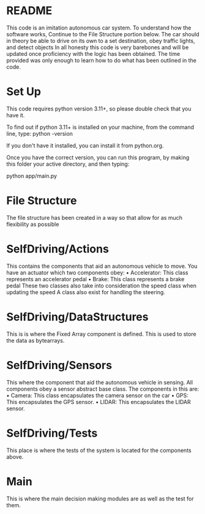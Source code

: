 # README
This code is an imitation autonomous car system. To understand how the software works, Continue to the File Structure portion below. 
The car should in theory be able to drive on its own to a set destination, obey traffic lights, and detect objects 
In all honesty this code is very barebones and will be updated once proficiency with the logic has been obtained.
The time provided was only enough to learn how to do what has been outlined in the code.
# Set Up
This code requires python version 3.11+, so please double check that you have it.

To find out if python 3.11+ is installed on your machine, from the command line, type: python -version

If you don't have it installed, you can install it from python.org.

Once you have the correct version, you can run this program, by making this folder your active directory, and then typing:

python app/main.py

# File Structure
The file structure has been created in a way so that allow for as much flexibility as possible

# SelfDriving/Actions
This contains the components that aid an autonomous vehicle to move.
You have an actuator which two components obey:
  •	Accelerator: This class represents an accelerator pedal
  •	Brake: This class represents a brake pedal
These two classes also take into consideration the speed class when updating the speed
A class also exist for handling the steering.

# SelfDriving/DataStructures
This is is where the Fixed Array component is defined.
This is used to store the data as bytearrays.

# SelfDriving/Sensors
This where the component that aid the autonomous vehicle in sensing.
All components obey a sensor abstract base class.
The components in this are:
•	Camera: This class encapsulates the camera sensor on the car
•	GPS: This encapsulates the GPS sensor.
•	LIDAR: This encapsulates the LIDAR sensor.

# SelfDriving/Tests
This place is where the tests of the system is located for the components above.

# Main
This is where the main decision making modules are as well as the test for them.